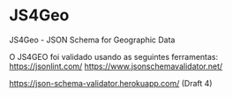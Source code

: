 # JS4Geo
JS4Geo - JSON Schema for Geographic Data


O JS4GEO foi validado usando as seguintes ferramentas:
https://jsonlint.com/
https://www.jsonschemavalidator.net/

https://json-schema-validator.herokuapp.com/ (Draft 4)
